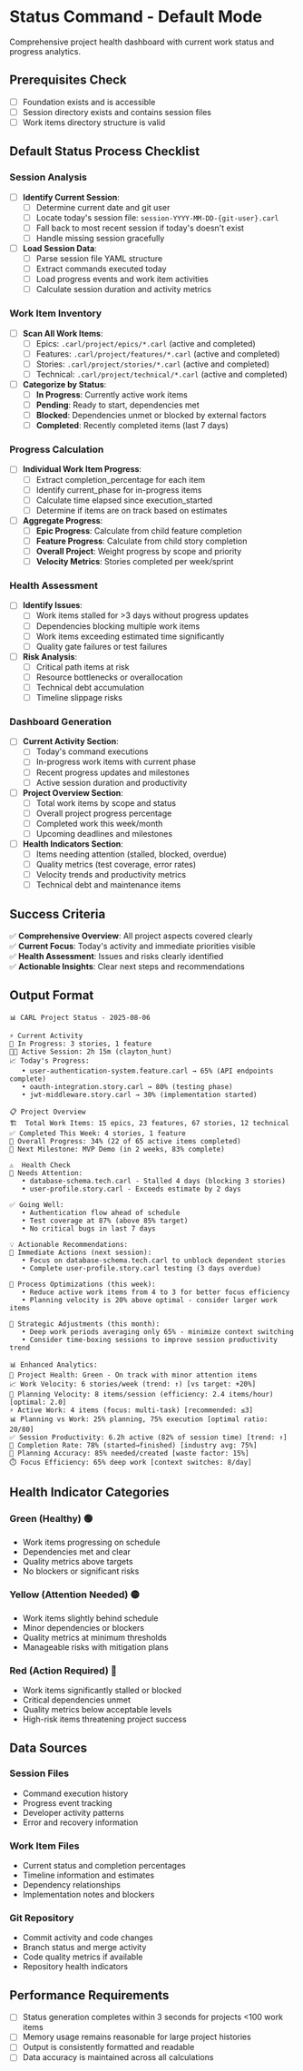 # Status Command - Default Mode

Comprehensive project health dashboard with current work status and progress analytics.

## Prerequisites Check

- [ ] Foundation exists and is accessible
- [ ] Session directory exists and contains session files
- [ ] Work items directory structure is valid

## Default Status Process Checklist

### Session Analysis
- [ ] **Identify Current Session**:
  - [ ] Determine current date and git user
  - [ ] Locate today's session file: `session-YYYY-MM-DD-{git-user}.carl`
  - [ ] Fall back to most recent session if today's doesn't exist
  - [ ] Handle missing session gracefully

- [ ] **Load Session Data**:
  - [ ] Parse session file YAML structure
  - [ ] Extract commands executed today
  - [ ] Load progress events and work item activities
  - [ ] Calculate session duration and activity metrics

### Work Item Inventory
- [ ] **Scan All Work Items**:
  - [ ] Epics: `.carl/project/epics/*.carl` (active and completed)
  - [ ] Features: `.carl/project/features/*.carl` (active and completed)
  - [ ] Stories: `.carl/project/stories/*.carl` (active and completed)
  - [ ] Technical: `.carl/project/technical/*.carl` (active and completed)

- [ ] **Categorize by Status**:
  - [ ] **In Progress**: Currently active work items
  - [ ] **Pending**: Ready to start, dependencies met
  - [ ] **Blocked**: Dependencies unmet or blocked by external factors
  - [ ] **Completed**: Recently completed items (last 7 days)

### Progress Calculation
- [ ] **Individual Work Item Progress**:
  - [ ] Extract completion_percentage for each item
  - [ ] Identify current_phase for in-progress items
  - [ ] Calculate time elapsed since execution_started
  - [ ] Determine if items are on track based on estimates

- [ ] **Aggregate Progress**:
  - [ ] **Epic Progress**: Calculate from child feature completion
  - [ ] **Feature Progress**: Calculate from child story completion  
  - [ ] **Overall Project**: Weight progress by scope and priority
  - [ ] **Velocity Metrics**: Stories completed per week/sprint

### Health Assessment
- [ ] **Identify Issues**:
  - [ ] Work items stalled for >3 days without progress updates
  - [ ] Dependencies blocking multiple work items
  - [ ] Work items exceeding estimated time significantly
  - [ ] Quality gate failures or test failures

- [ ] **Risk Analysis**:
  - [ ] Critical path items at risk
  - [ ] Resource bottlenecks or overallocation
  - [ ] Technical debt accumulation
  - [ ] Timeline slippage risks

### Dashboard Generation
- [ ] **Current Activity Section**:
  - [ ] Today's command executions
  - [ ] In-progress work items with current phase
  - [ ] Recent progress updates and milestones
  - [ ] Active session duration and productivity

- [ ] **Project Overview Section**:
  - [ ] Total work items by scope and status
  - [ ] Overall project progress percentage
  - [ ] Completed work this week/month
  - [ ] Upcoming deadlines and milestones

- [ ] **Health Indicators Section**:
  - [ ] Items needing attention (stalled, blocked, overdue)
  - [ ] Quality metrics (test coverage, error rates)
  - [ ] Velocity trends and productivity metrics
  - [ ] Technical debt and maintenance items

## Success Criteria

✅ **Comprehensive Overview**: All project aspects covered clearly  
✅ **Current Focus**: Today's activity and immediate priorities visible  
✅ **Health Assessment**: Issues and risks clearly identified  
✅ **Actionable Insights**: Clear next steps and recommendations

## Output Format

```
📊 CARL Project Status - 2025-08-06

⚡ Current Activity
🔄 In Progress: 3 stories, 1 feature
👨‍💻 Active Session: 2h 15m (clayton_hunt)
📈 Today's Progress: 
   • user-authentication-system.feature.carl → 65% (API endpoints complete)
   • oauth-integration.story.carl → 80% (testing phase)
   • jwt-middleware.story.carl → 30% (implementation started)

📋 Project Overview
🏗️  Total Work Items: 15 epics, 23 features, 67 stories, 12 technical
✅ Completed This Week: 4 stories, 1 feature
🎯 Overall Progress: 34% (22 of 65 active items completed)
📅 Next Milestone: MVP Demo (in 2 weeks, 83% complete)

⚠️  Health Check
🚨 Needs Attention:
   • database-schema.tech.carl - Stalled 4 days (blocking 3 stories)
   • user-profile.story.carl - Exceeds estimate by 2 days
   
✅ Going Well:
   • Authentication flow ahead of schedule
   • Test coverage at 87% (above 85% target)
   • No critical bugs in last 7 days

💡 Actionable Recommendations:
📍 Immediate Actions (next session):
   • Focus on database-schema.tech.carl to unblock dependent stories  
   • Complete user-profile.story.carl testing (3 days overdue)
   
🔧 Process Optimizations (this week):
   • Reduce active work items from 4 to 3 for better focus efficiency
   • Planning velocity is 20% above optimal - consider larger work items
   
🎯 Strategic Adjustments (this month):  
   • Deep work periods averaging only 65% - minimize context switching
   • Consider time-boxing sessions to improve session productivity trend

📊 Enhanced Analytics:
🎯 Project Health: Green - On track with minor attention items
📈 Work Velocity: 6 stories/week (trend: ↑) [vs target: +20%]
🧠 Planning Velocity: 8 items/session (efficiency: 2.4 items/hour) [optimal: 2.0]  
⚡ Active Work: 4 items (focus: multi-task) [recommended: ≤3]
📊 Planning vs Work: 25% planning, 75% execution [optimal ratio: 20/80]
✅ Session Productivity: 6.2h active (82% of session time) [trend: ↑]
🎲 Completion Rate: 78% (started→finished) [industry avg: 75%] 
🎯 Planning Accuracy: 85% needed/created [waste factor: 15%]
⏱️ Focus Efficiency: 65% deep work [context switches: 8/day]
```

## Health Indicator Categories

### Green (Healthy) 🟢
- Work items progressing on schedule
- Dependencies met and clear
- Quality metrics above targets
- No blockers or significant risks

### Yellow (Attention Needed) 🟡  
- Work items slightly behind schedule
- Minor dependencies or blockers
- Quality metrics at minimum thresholds
- Manageable risks with mitigation plans

### Red (Action Required) 🔴
- Work items significantly stalled or blocked
- Critical dependencies unmet
- Quality metrics below acceptable levels
- High-risk items threatening project success

## Data Sources

### Session Files
- Command execution history
- Progress event tracking
- Developer activity patterns
- Error and recovery information

### Work Item Files
- Current status and completion percentages
- Timeline information and estimates
- Dependency relationships
- Implementation notes and blockers

### Git Repository
- Commit activity and code changes
- Branch status and merge activity
- Code quality metrics if available
- Repository health indicators

## Performance Requirements

- [ ] Status generation completes within 3 seconds for projects <100 work items
- [ ] Memory usage remains reasonable for large project histories
- [ ] Output is consistently formatted and readable
- [ ] Data accuracy is maintained across all calculations